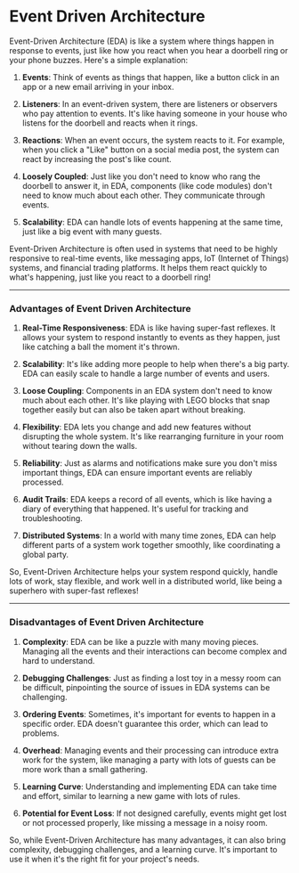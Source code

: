 # Event Driven Architecture

Event-Driven Architecture (EDA) is like a system where things happen in response to events, just like how you react when you hear a doorbell ring or your phone buzzes. Here's a simple explanation:

1. **Events**: Think of events as things that happen, like a button click in an app or a new email arriving in your inbox.

2. **Listeners**: In an event-driven system, there are listeners or observers who pay attention to events. It's like having someone in your house who listens for the doorbell and reacts when it rings.

3. **Reactions**: When an event occurs, the system reacts to it. For example, when you click a "Like" button on a social media post, the system can react by increasing the post's like count.

4. **Loosely Coupled**: Just like you don't need to know who rang the doorbell to answer it, in EDA, components (like code modules) don't need to know much about each other. They communicate through events.

5. **Scalability**: EDA can handle lots of events happening at the same time, just like a big event with many guests.

Event-Driven Architecture is often used in systems that need to be highly responsive to real-time events, like messaging apps, IoT (Internet of Things) systems, and financial trading platforms. It helps them react quickly to what's happening, just like you react to a doorbell ring!

---

### Advantages of Event Driven Architecture

1. **Real-Time Responsiveness**: EDA is like having super-fast reflexes. It allows your system to respond instantly to events as they happen, just like catching a ball the moment it's thrown.

2. **Scalability**: It's like adding more people to help when there's a big party. EDA can easily scale to handle a large number of events and users.

3. **Loose Coupling**: Components in an EDA system don't need to know much about each other. It's like playing with LEGO blocks that snap together easily but can also be taken apart without breaking.

4. **Flexibility**: EDA lets you change and add new features without disrupting the whole system. It's like rearranging furniture in your room without tearing down the walls.

5. **Reliability**: Just as alarms and notifications make sure you don't miss important things, EDA can ensure important events are reliably processed.

6. **Audit Trails**: EDA keeps a record of all events, which is like having a diary of everything that happened. It's useful for tracking and troubleshooting.

7. **Distributed Systems**: In a world with many time zones, EDA can help different parts of a system work together smoothly, like coordinating a global party.

So, Event-Driven Architecture helps your system respond quickly, handle lots of work, stay flexible, and work well in a distributed world, like being a superhero with super-fast reflexes!

---

### Disadvantages of Event Driven Architecture

1. **Complexity**: EDA can be like a puzzle with many moving pieces. Managing all the events and their interactions can become complex and hard to understand.

2. **Debugging Challenges**: Just as finding a lost toy in a messy room can be difficult, pinpointing the source of issues in EDA systems can be challenging.

3. **Ordering Events**: Sometimes, it's important for events to happen in a specific order. EDA doesn't guarantee this order, which can lead to problems.

4. **Overhead**: Managing events and their processing can introduce extra work for the system, like managing a party with lots of guests can be more work than a small gathering.

5. **Learning Curve**: Understanding and implementing EDA can take time and effort, similar to learning a new game with lots of rules.

6. **Potential for Event Loss**: If not designed carefully, events might get lost or not processed properly, like missing a message in a noisy room.

So, while Event-Driven Architecture has many advantages, it can also bring complexity, debugging challenges, and a learning curve. It's important to use it when it's the right fit for your project's needs.
